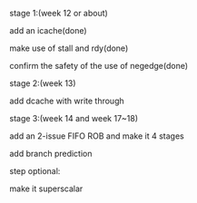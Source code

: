 stage 1:(week 12 or about)

add an icache(done)

make use of stall and rdy(done)

confirm the safety of the use of negedge(done)

stage 2:(week 13)

add dcache with write through

stage 3:(week 14 and week 17~18)

add an 2-issue FIFO ROB and make it 4 stages

add branch prediction

step optional: 

make it superscalar
